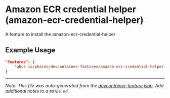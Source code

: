 
# Amazon ECR credential helper (amazon-ecr-credential-helper)

A feature to install the amazon-ecr-credential-helper

## Example Usage

```json
"features": {
    "ghcr.io/pharos/devcontainer-features/amazon-ecr-credential-helper:1": {}
}
```





---

_Note: This file was auto-generated from the [devcontainer-feature.json](https://github.com/pharos/devcontainer-features/blob/main/src/amazon-ecr-credential-helper/devcontainer-feature.json).  Add additional notes to a `NOTES.md`._
